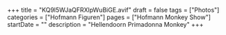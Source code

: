 +++
title = "KQ9l5WJaQFRXlpWuBiGE.avif"
draft = false
tags = ["Photos"]
categories = ["Hofmann Figuren"]
pages = ["Hofmann Monkey Show"]
startDate = ""
description = "Hellendoorn Primadonna Monkey"
+++
